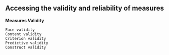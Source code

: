 ## Accessing the validity and reliability of measures
__Measures Validity__
```
Face validity
Content validity
Criterion validity
Predictive validity
Construct validity

```
